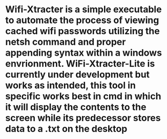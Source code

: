 # Wifi-Xtracter is a simple executable to automate the process of viewing cached wifi passwords utilizing the netsh command and proper appending syntax within a windows envrionment. WiFi-Xtracter-Lite is currently under development but works as intended, this tool in specific works best in cmd in which it will display the contents to the screen while its predecessor stores data to a .txt on the desktop
